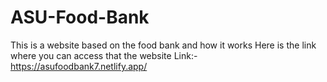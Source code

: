 # ASU-Food-Bank
This is a website based on the food bank and how it works
Here is the link where you can access that the website Link:- https://asufoodbank7.netlify.app/
